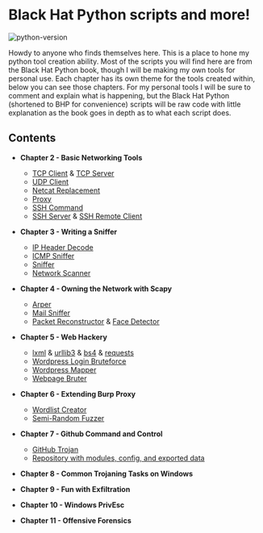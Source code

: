 # Black Hat Python scripts and more!

![python-version](https://github.com/edoardottt/images/blob/main/black-hat-python-code/python-version.svg)

Howdy to anyone who finds themselves here. This is a place to hone my python tool creation ability. Most of the scripts you will find here are from the Black Hat Python book, though I will be making my own tools for personal use. Each chapter has its own theme for the tools created within, below you can see those chapters. For my personal tools I will be sure to comment and explain what is happening, but the Black Hat Python (shortened to BHP for convenience) scripts will be raw code with little explanation as the book goes in depth as to what each script does. 

## Contents

 -  **Chapter 2 - Basic Networking Tools**
  
    - [TCP Client](https://github.com/DougRaccoon/blackhatpython/blob/main/chapter2/tcp_client.py) & [TCP Server](https://github.com/DougRaccoon/blackhatpython/blob/main/chapter2/tcp_server.py)
    - [UDP Client](https://github.com/DougRaccoon/blackhatpython/blob/main/chapter2/udp_client.py)
    - [Netcat Replacement](https://github.com/DougRaccoon/blackhatpython/blob/main/chapter2/netraccoon.py)
    - [Proxy](https://github.com/DougRaccoon/blackhatpython/blob/main/chapter2/proxy.py)
    - [SSH Command](https://github.com/DougRaccoon/blackhatpython/blob/main/chapter2/ssh_cmd.py)
    - [SSH Server](https://github.com/DougRaccoon/blackhatpython/blob/main/chapter2/ssh_server.py) & [SSH Remote Client](https://github.com/DougRaccoon/blackhatpython/blob/main/chapter2/ssh_rcmd.py)
  
 -  **Chapter 3 - Writing a Sniffer**
  
    - [IP Header Decode](https://github.com/DougRaccoon/blackhatpython/blob/main/chapter3/sniffer_ip_header_decode.py)
    - [ICMP Sniffer](https://github.com/DougRaccoon/blackhatpython/blob/main/chapter3/sniffer_with_icmp.py)
    - [Sniffer](https://github.com/DougRaccoon/blackhatpython/blob/main/chapter3/sniffer.py)
    - [Network Scanner](https://github.com/DougRaccoon/blackhatpython/blob/main/chapter3/scanner.py)
  
 -  **Chapter 4 - Owning the Network with Scapy**
  
    - [Arper](https://github.com/DougRaccoon/blackhatpython/blob/main/chapter4/arper.py)
    - [Mail Sniffer](https://github.com/DougRaccoon/blackhatpython/blob/main/chapter4/mail_sniffer.py)
    - [Packet Reconstructor](https://github.com/DougRaccoon/blackhatpython/blob/main/chapter4/recapper.py) & [Face Detector](https://github.com/DougRaccoon/blackhatpython/blob/main/chapter4/detector.py)
  
 -  **Chapter 5 - Web Hackery**
  
    - [lxml](https://github.com/DougRaccoon/blackhatpython/blob/main/chapter5/lxmltest.py) & [urllib3](https://github.com/DougRaccoon/blackhatpython/blob/main/chapter5/urllib3test.py) & [bs4](https://github.com/DougRaccoon/blackhatpython/blob/main/chapter5/bs4test.py) & [requests](https://github.com/DougRaccoon/blackhatpython/blob/main/chapter5/requeststest.py)
    - [Wordpress Login Bruteforce](https://github.com/DougRaccoon/blackhatpython/blob/main/chapter5/wordpress_killer.py)
    - [Wordpress Mapper](https://github.com/DougRaccoon/blackhatpython/blob/main/chapter5/mapper.py)
    - [Webpage Bruter](https://github.com/DougRaccoon/blackhatpython/blob/main/chapter5/bruter.py)
  
 -  **Chapter 6 - Extending Burp Proxy**
  
    - [Wordlist Creator](https://github.com/DougRaccoon/blackhatpython/blob/main/chapter6/bhp_wordlist.py)
    - [Semi-Random Fuzzer](https://github.com/DougRaccoon/blackhatpython/blob/main/chapter6/bhp_fuzzer.py)
  
 -  **Chapter 7 - Github Command and Control**
  
    - [GitHub Trojan](https://github.com/DougRaccoon/blackhatpython/blob/main/chapter7/git_trojan.py)
    - [Repository with modules, config, and exported data](https://github.com/DougRaccoon/bhptrojan)
  
 -  **Chapter 8 - Common Trojaning Tasks on Windows**
  
  
 -  **Chapter 9 - Fun with Exfiltration**
  
  
 -  **Chapter 10 - Windows PrivEsc**
  
  
 -  **Chapter 11 - Offensive Forensics**


